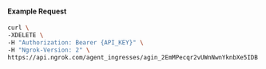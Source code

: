 
#### Example Request

```bash 
curl \
-XDELETE \
-H "Authorization: Bearer {API_KEY}" \
-H "Ngrok-Version: 2" \
https://api.ngrok.com/agent_ingresses/agin_2EmMPecqr2vUWnNwnYknbXe5IDB
